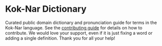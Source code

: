 
# Kok-Nar Dictionary

Curated public domain dictionary and pronunciation guide for terms in the Kok-Nar language. See the [contributing guide](https://github.com/drumworkteam/term/blob/make/.github/contributing.md) for details on how to contribute. We would love your support, even if it is just fixing a word or adding a single definition. Thank you for all your help!